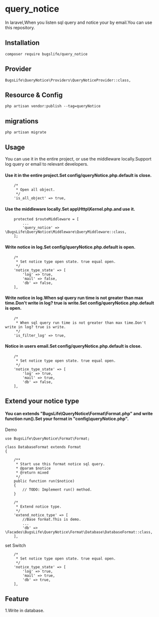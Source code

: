 # query_notice
In laravel,When you listen sql query and notice your by email.You can use this repository.

## Installation
```
composer require bugslife/query_notice
```
## Provider
```
BugsLife\QueryNotice\Providers\QueryNoticeProvider::class,
```
## Resource & Config
```
php artisan vendor:publish --tag=queryNotice
```
## migrations
```
php artisan migrate
```
## Usage
You can use it in the entire project, or use the middleware locally.Support log query or email to relevant developers.

#### Use it in the entire project.Set config/queryNotice.php.default is close.
```
    /*
     * Open all object.
     */
    'is_all_object' => true,
```
#### Use the middleware locally.Set app\Http\Kernel.php.and use it.

```
    protected $routeMiddleware = [
        ...
        'query_notice' => \BugsLife\QueryNotice\Middleware\QueryMiddleware::class,
    ];
```
#### Write notice in log.Set config/queryNotice.php.default is open.
```
    /*
     * Set notice type open state. true equal open.
     */
    'notice_type_state' => [
        'log' => true,
        'mail' => false,
        'db' => false,
    ],
```
#### Write notice in log.When sql query run time is not greater than max time.Don't write in log? true is write.Set config/queryNotice.php.default is open.
```
    /*
     * When sql query run time is not greater than max time.Don't write in log? true is write.
     */
    'is_filter_log' => true,
```
#### Notice in users email.Set config/queryNotice.php.default is close.
```
    /*
     * Set notice type open state. true equal open.
     */
    'notice_type_state' => [
        'log' => true,
        'mail' => true,
        'db' => false,
    ],
```
## Extend your notice type
#### You can extends "BugsLife\QueryNotice\Format\Format.php" and write function run().Set your format in "config\queryNotice.php".
Demo
```
use BugsLife\QueryNotice\Format\Format;

class DatabaseFormat extends Format
{

    /**
     * Start use this format notice sql query.
     * @param $notice
     * @return mixed
     */
    public function run($notice)
    {
        // TODO: Implement run() method.
    }
```
```
    /*
     * Extend notice type.
     */
    'extend_notice_type' => [
        //Base format.This is demo.
        ...
        'db' => \Facades\BugsLife\QueryNotice\Format\Database\DatabaseFormat::class,
    ],
```
set Switch
```
    /*
     * Set notice type open state. true equal open.
     */
    'notice_type_state' => [
        'log' => true,
        'mail' => true,
        'db' => true,
    ],
```
## Feature
1.Write in database.
